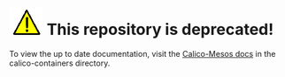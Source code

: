 # ![warning](./images/warning.png) This repository is deprecated!

To view the up to date documentation, visit the [Calico-Mesos docs](https://github.com/projectcalico/calico-containers/tree/master/docs/mesos) in the calico-containers directory.
